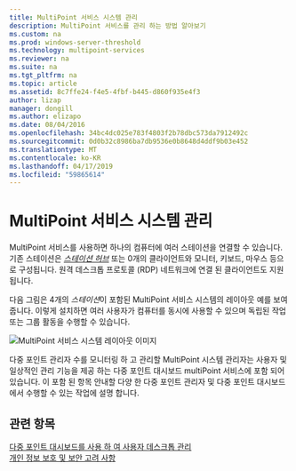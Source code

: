 ```yaml
---
title: MultiPoint 서비스 시스템 관리
description: MultiPoint 서비스를 관리 하는 방법 알아보기
ms.custom: na
ms.prod: windows-server-threshold
ms.technology: multipoint-services
ms.reviewer: na
ms.suite: na
ms.tgt_pltfrm: na
ms.topic: article
ms.assetid: 8c7ffe24-f4e5-4fbf-b445-d860f935e4f3
author: lizap
manager: dongill
ms.author: elizapo
ms.date: 08/04/2016
ms.openlocfilehash: 34bc4dc025e783f4803f2b78dbc573da7912492c
ms.sourcegitcommit: 0d0b32c8986ba7db9536e0b8648d4ddf9b03e452
ms.translationtype: MT
ms.contentlocale: ko-KR
ms.lasthandoff: 04/17/2019
ms.locfileid: "59865614"
---
```

# <a name="managing-your-multipoint-services-system"></a>MultiPoint 서비스 시스템 관리
MultiPoint 서비스를 사용하면 하나의 컴퓨터에 여러 스테이션을 연결할 수 있습니다. 기존 스테이션은 [*스테이션 허브*](Switch-Between-Modes.md) 또는 0개의 클라이언트와 모니터, 키보드, 마우스 등으로 구성됩니다. 원격 데스크톱 프로토콜 (RDP) 네트워크에 연결 된 클라이언트도 지원 됩니다.  
  
다음 그림은 4개의 *스테이션*이 포함된 MultiPoint 서비스 시스템의 레이아웃 예를 보여 줍니다. 이렇게 설치하면 여러 사용자가 컴퓨터를 동시에 사용할 수 있으며 독립된 작업 또는 그룹 활동을 수행할 수 있습니다.  
  
![MultiPoint 서비스 시스템 레이아웃 이미지](./media/WMSMultiPointServerSystemLayout.gif)  
  
다중 포인트 관리자 수를 모니터링 하 고 관리할 MultiPoint 시스템 관리자는 사용자 및 일상적인 관리 기능을 제공 하는 다중 포인트 대시보드 multiPoint 서비스에 포함 되어 있습니다. 이 포함 된 항목 안내할 다양 한 다중 포인트 관리자 및 다중 포인트 대시보드에서 수행할 수 있는 작업에 설명 합니다.  
  
## <a name="see-also"></a>관련 항목  
[다중 포인트 대시보드를 사용 하 여 사용자 데스크톱 관리](Manage-User-Desktops-Using-MultiPoint-Dashboard.md)  
[개인 정보 보호 및 보안 고려 사항](Privacy-and-Security-Considerations.md)  